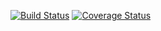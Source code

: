 [![Build Status](https://travis-ci.org/albertdoncelis/php-ddd.svg)](https://travis-ci.org/albertdoncelis/php-ddd)
[![Coverage Status](https://coveralls.io/repos/github/albertdoncelis/php-ddd/badge.svg)](https://coveralls.io/github/albertdoncelis/php-ddd)